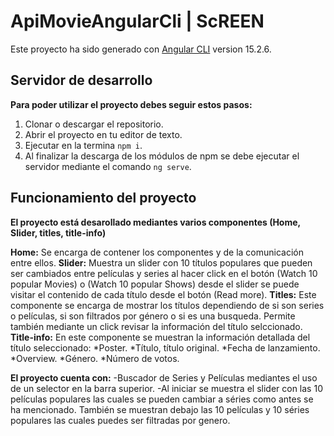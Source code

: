 # ApiMovieAngularCli | ScREEN

Este proyecto ha sido generado con [Angular CLI](https://github.com/angular/angular-cli) version 15.2.6.

## Servidor de desarrollo
**Para poder utilizar el proyecto debes seguir estos pasos:**

1. Clonar o descargar el repositorio.
2. Abrir el proyecto en tu editor de texto.
3. Ejecutar en la termina `npm i`.
4. Al finalizar la descarga de los módulos de npm se debe ejecutar
el servidor mediante el comando `ng serve`.
## Funcionamiento del proyecto

**El proyecto está desarollado mediantes varios componentes (Home, Slider, titles, title-info)**

**Home:** Se encarga de contener los componentes y de la comunicación entre ellos.
**Slider:** Muestra un slider con 10 títulos populares que pueden ser cambiados entre
películas y series al hacer click en el botón (Watch 10 popular Movies) 
o (Watch 10 popular Shows) desde el slider se puede visitar el contenido de cada
título desde el botón (Read more).
**Titles:** Este componente se encarga de mostrar los títulos dependiendo de si son series
o películas, si son filtrados por género o si es una busqueda. Permite también mediante
un click revisar la información del título selccionado.
**Title-info:** En este componente se muestran la información detallada del título seleccionado:
  *Poster.
  *Título, título original.
  *Fecha de lanzamiento.
  *Overview.
  *Género.
  *Número de votos.

**El proyecto cuenta con:**
-Buscador de Series y Películas mediantes el uso de un selector en la barra superior.
-Al iniciar se muestra el slider con las 10 películas populares las cuales se pueden cambiar
a séries como antes se ha mencionado. También se muestran debajo las 10 películas y 10 séries 
populares las cuales puedes ser filtradas por genero.
